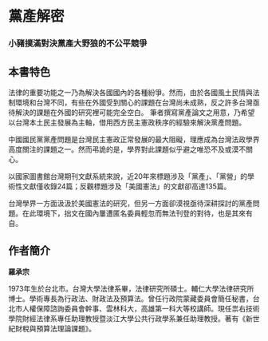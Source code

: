 # 黨產解密

### 小豬撲滿對決黨產大野狼的不公平競爭

## 本書特色

法律的重要功能之一乃為解決各國國內的各種紛爭。然而，由於各國風土民情與法制環境和台灣不同，有些在外國受到關心的課題在台灣尚未成熟，反之許多台灣亟待解決的課題在外國的研究裡可能完全空白。
筆者撰寫黨產論文之用意，乃希望以台灣本土民主發展為主軸，借用西方民主憲政秩序的經驗來解決黨產問題。

中國國民黨黨產問題是台灣民主憲政正常發展的最大阻礙，理應成為台灣法政學界高度關注的課題之一。然而弔詭的是，學界對此課題似乎避之唯恐不及或漠不關心。

以國家圖書館台灣期刊文獻系統來說，近20年來標題涉及「黨產」、「黨營」的學術性文獻僅收錄24篇；反觀標題涉及「美國憲法」的文獻卻高達135篇。

台灣學界一方面汲汲於美國憲法的研究，但另一方面卻漠視亟待深耕探討的黨產問題。在此環境下，拙文在國內屢遭匿名委員輕忽而無法刊登的對待，也是其來有自。

## 作者簡介

**羅承宗**

1973年生於台北市。台灣大學法律系畢，法律研究所碩士。輔仁大學法律研究所博士。學術專長為行政法、財政法及預算法。曾任行政院蒙藏委員會簡任秘書，台北市人權保障諮詢委員會幹事、雲林科大，高雄第一科大等校講師。現任祟右技術學院財經法律系專任助理教授暨淡江大學公共行政學系兼任助理教授。著有《新世紀財稅與預算法理論課題》。

